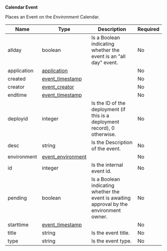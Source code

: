**Calendar Event**

Places an Event on the _Environment_ Calendar. 

| Name | Type | Description | Required |
| ---- | ---- | ----------- | -------- |
| allday | boolean | Is a Boolean indicating whether the event is an "all day" event. | No |
| application | [application](/restapi/models/#application) |  | No |
| created | [event_timestamp](/restapi/models/#event_timestamp) |  | No |
| creator | [event_creator](/restapi/models/#event_creator) |  | No |
| endtime | [event_timestamp](/restapi/models/#event_timestamp) |  | No |
| deployid | integer | Is the ID of the deployment (if this is a deployment record), 0 otherwise. | No |
| desc | string | Is the Description of the event. | No |
| environment | [event_environment](/restapi/models/#event_environment) |  | No |
| id | integer | Is the internal event id. | No |
| pending | boolean | Is a Boolean indicating whether the event is awaiting approval by the environment owner. | No |
| starttime | [event_timestamp](/restapi/models/#event_timestamp) |  | No |
| title | string | Is the event title. | No |
| type | string | Is the event type. | No |